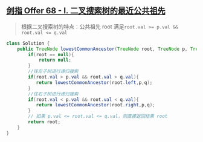 ## [剑指 Offer 68 - I. 二叉搜索树的最近公共祖先](https://leetcode-cn.com/problems/er-cha-sou-suo-shu-de-zui-jin-gong-gong-zu-xian-lcof/)
> 根据二叉搜索树的特点：公共祖先 root 满足`root.val >= p.val && root.val <= q.val`
```java
class Solution {
    public TreeNode lowestCommonAncestor(TreeNode root, TreeNode p, TreeNode q) {
        if(root == null){
            return null;
        }
        //往左子树进行递归搜索
        if(root.val > p.val && root.val > q.val){
           return lowestCommonAncestor(root.left,p,q);
        }
        //往右子树进行递归搜索
        if(root.val < p.val && root.val < q.val){
           return lowestCommonAncestor(root.right,p,q);
        }
        // 如果 p.val <= root.val <= q.val，则直接返回结果 root
        return root;
    }
}
```